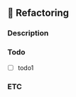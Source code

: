 ## 🔨 Refactoring

### Description
<!-- Refactoring 작업 사항을 입력해주세요. -->
  
### Todo
<!-- Todo list 를 추가해주세요. -->
- [ ] todo1

### ETC
<!-- 기타 이슈사항을 입력해주세요. -->
